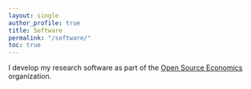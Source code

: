 ```yaml
---
layout: single
author_profile: true
title: Software
permalink: "/software/"
toc: true
---
```


I develop my research software as part of the [Open Source Economics](https://github.com/OpenSourceEconomics) organization.
